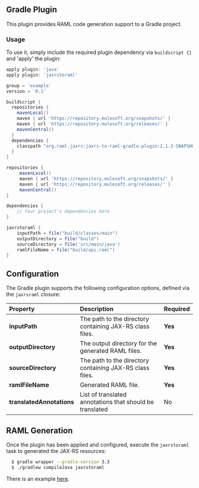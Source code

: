 ## Gradle Plugin
This plugin provides RAML code generation support to a Gradle project.

### Usage
To use it, simply include the required plugin dependency via `buildscript {}` and 'apply' the plugin:

```groovy
apply plugin: 'java'
apply plugin: 'jaxrstoraml'

group = 'example'
version = '0.1'

buildscript {
  repositories {
    mavenLocal()
    maven { url 'https://repository.mulesoft.org/snapshots/' }
    maven { url 'https://repository.mulesoft.org/releases/' }
    mavenCentral()
  }
  dependencies {
    classpath "org.raml.jaxrs:jaxrs-to-raml-gradle-plugin:2.1.2-SNAPSHOT"
  }
}

repositories {
     mavenLocal()
     maven { url 'https://repository.mulesoft.org/snapshots/' }
     maven { url 'https://repository.mulesoft.org/releases/' }
     mavenCentral()
}

dependencies {
    // Your project's dependencies here
}

jaxrstoraml {
    inputPath = file("build/classes/main")
    outputDirectory = file("build")
    sourceDirectory = file('src/main/java')
    ramlFileName = file("build/api.raml")
}
```

## Configuration
The Gradle plugin supports the following configuration options, defined via the `jaxrsraml` closure:

|Property|Description|Required|
|:-------|:----------|--------|
|**inputPath**|The path to the directory containing JAX-RS class files.|**Yes**|
|**outputDirectory**|The output directory for the generated RAML files.|**Yes**|
|**sourceDirectory**|The path to the directory containing JAX-RS class files.|**Yes**|
|**ramlFileName**|Generated RAML file.|**Yes**|
|**translatedAnnotations**|List of translated annotations that should be translated|No|

## RAML Generation
Once the plugin has been applied and configured, execute the `jaxrstoraml` task to generated the JAX-RS resources:

```sh
  $ gradle wrapper --gradle-version 3.3
  $ ./gradlew compileJava jaxrstoraml
```

There is an example [here](../jaxrs-to-raml-examples/jaxrs-to-raml-gradle-examples/gradle-jaxrs-to-raml-annotations).
